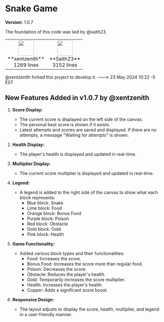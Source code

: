 # Snake Game

**Version:** 1.0.7

The foundation of this code was laid by @saith23.

<!-- CONTRIBUTORS:START -->
<table>
  <tr>
    <td align="center"><img src="https://avatars.githubusercontent.com/u/147162734?v=4" width="50" height="50" /><br />**xentzenith**<br />1269 lines</td>
    <td align="center"><img src="https://avatars.githubusercontent.com/u/122172197?v=4" width="50" height="50" /><br />**Saith23**<br />3152 lines</td>
  </tr>
</table>
<!-- CONTRIBUTORS:END -->

@xentzenith forked this project to develop it. ---> 23 May 2024 10:22 -5 EST

## New Features Added in v1.0.7 by @xentzenith
1. **Score Display:** 
   - The current score is displayed on the left side of the canvas.
   - The personal best score is shown if it exists.
   - Latest attempts and scores are saved and displayed. If there are no attempts, a message "Waiting for attempts" is shown.

2. **Health Display:**
   - The player's health is displayed and updated in real-time.

3. **Multiplier Display:**
   - The current score multiplier is displayed and updated in real-time.

4. **Legend:**
   - A legend is added to the right side of the canvas to show what each block represents:
     - Blue block: Snake
     - Lime block: Food
     - Orange block: Bonus Food
     - Purple block: Poison
     - Red block: Obstacle
     - Gold block: Gold
     - Pink block: Health

5. **Game Functionality:**
   - Added various block types and their functionalities:
     - Food: Increases the score.
     - Bonus Food: Increases the score more than regular food.
     - Poison: Decreases the score.
     - Obstacle: Reduces the player's health.
     - Gold: Temporarily increases the score multiplier.
     - Health: Increases the player's health.
     - Copper: Adds a significant score boost.
     
6. **Responsive Design:** 
   - The layout adjusts to display the score, health, multiplier, and legend in a user-friendly manner.